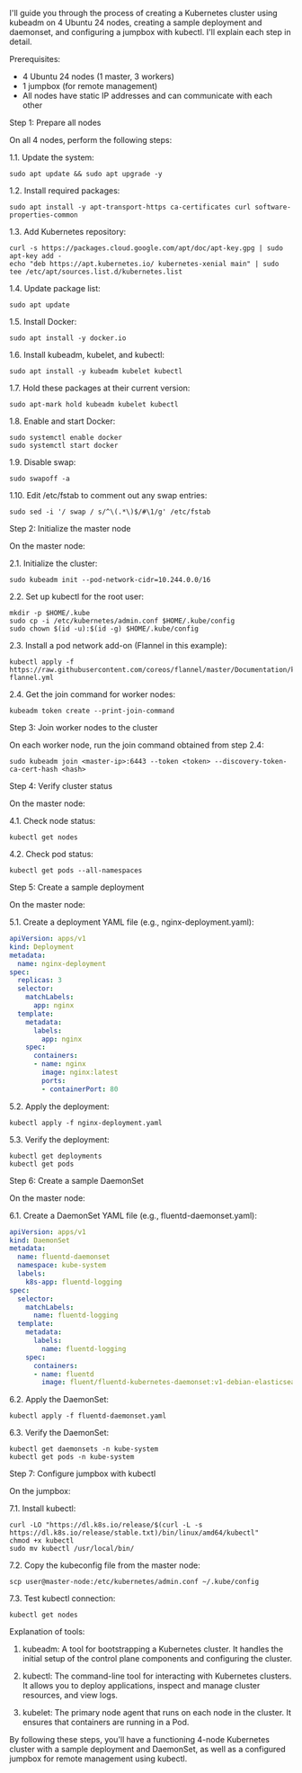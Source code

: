 I'll guide you through the process of creating a Kubernetes cluster using kubeadm on 4 Ubuntu 24 nodes, creating a sample deployment and daemonset, and configuring a jumpbox with kubectl. I'll explain each step in detail.

Prerequisites:
- 4 Ubuntu 24 nodes (1 master, 3 workers)
- 1 jumpbox (for remote management)
- All nodes have static IP addresses and can communicate with each other

Step 1: Prepare all nodes

On all 4 nodes, perform the following steps:

1.1. Update the system:
```
sudo apt update && sudo apt upgrade -y
```

1.2. Install required packages:
```
sudo apt install -y apt-transport-https ca-certificates curl software-properties-common
```

1.3. Add Kubernetes repository:
```
curl -s https://packages.cloud.google.com/apt/doc/apt-key.gpg | sudo apt-key add -
echo "deb https://apt.kubernetes.io/ kubernetes-xenial main" | sudo tee /etc/apt/sources.list.d/kubernetes.list
```

1.4. Update package list:
```
sudo apt update
```

1.5. Install Docker:
```
sudo apt install -y docker.io
```

1.6. Install kubeadm, kubelet, and kubectl:
```
sudo apt install -y kubeadm kubelet kubectl
```

1.7. Hold these packages at their current version:
```
sudo apt-mark hold kubeadm kubelet kubectl
```

1.8. Enable and start Docker:
```
sudo systemctl enable docker
sudo systemctl start docker
```

1.9. Disable swap:
```
sudo swapoff -a
```

1.10. Edit /etc/fstab to comment out any swap entries:
```
sudo sed -i '/ swap / s/^\(.*\)$/#\1/g' /etc/fstab
```

Step 2: Initialize the master node

On the master node:

2.1. Initialize the cluster:
```
sudo kubeadm init --pod-network-cidr=10.244.0.0/16
```

2.2. Set up kubectl for the root user:
```
mkdir -p $HOME/.kube
sudo cp -i /etc/kubernetes/admin.conf $HOME/.kube/config
sudo chown $(id -u):$(id -g) $HOME/.kube/config
```

2.3. Install a pod network add-on (Flannel in this example):
```
kubectl apply -f https://raw.githubusercontent.com/coreos/flannel/master/Documentation/kube-flannel.yml
```

2.4. Get the join command for worker nodes:
```
kubeadm token create --print-join-command
```

Step 3: Join worker nodes to the cluster

On each worker node, run the join command obtained from step 2.4:

```
sudo kubeadm join <master-ip>:6443 --token <token> --discovery-token-ca-cert-hash <hash>
```

Step 4: Verify cluster status

On the master node:

4.1. Check node status:
```
kubectl get nodes
```

4.2. Check pod status:
```
kubectl get pods --all-namespaces
```

Step 5: Create a sample deployment

On the master node:

5.1. Create a deployment YAML file (e.g., nginx-deployment.yaml):
```yaml
apiVersion: apps/v1
kind: Deployment
metadata:
  name: nginx-deployment
spec:
  replicas: 3
  selector:
    matchLabels:
      app: nginx
  template:
    metadata:
      labels:
        app: nginx
    spec:
      containers:
      - name: nginx
        image: nginx:latest
        ports:
        - containerPort: 80
```

5.2. Apply the deployment:
```
kubectl apply -f nginx-deployment.yaml
```

5.3. Verify the deployment:
```
kubectl get deployments
kubectl get pods
```

Step 6: Create a sample DaemonSet

On the master node:

6.1. Create a DaemonSet YAML file (e.g., fluentd-daemonset.yaml):
```yaml
apiVersion: apps/v1
kind: DaemonSet
metadata:
  name: fluentd-daemonset
  namespace: kube-system
  labels:
    k8s-app: fluentd-logging
spec:
  selector:
    matchLabels:
      name: fluentd-logging
  template:
    metadata:
      labels:
        name: fluentd-logging
    spec:
      containers:
      - name: fluentd
        image: fluent/fluentd-kubernetes-daemonset:v1-debian-elasticsearch
```

6.2. Apply the DaemonSet:
```
kubectl apply -f fluentd-daemonset.yaml
```

6.3. Verify the DaemonSet:
```
kubectl get daemonsets -n kube-system
kubectl get pods -n kube-system
```

Step 7: Configure jumpbox with kubectl

On the jumpbox:

7.1. Install kubectl:
```
curl -LO "https://dl.k8s.io/release/$(curl -L -s https://dl.k8s.io/release/stable.txt)/bin/linux/amd64/kubectl"
chmod +x kubectl
sudo mv kubectl /usr/local/bin/
```

7.2. Copy the kubeconfig file from the master node:
```
scp user@master-node:/etc/kubernetes/admin.conf ~/.kube/config
```

7.3. Test kubectl connection:
```
kubectl get nodes
```

Explanation of tools:

1. kubeadm: A tool for bootstrapping a Kubernetes cluster. It handles the initial setup of the control plane components and configuring the cluster.

2. kubectl: The command-line tool for interacting with Kubernetes clusters. It allows you to deploy applications, inspect and manage cluster resources, and view logs.

3. kubelet: The primary node agent that runs on each node in the cluster. It ensures that containers are running in a Pod.

By following these steps, you'll have a functioning 4-node Kubernetes cluster with a sample deployment and DaemonSet, as well as a configured jumpbox for remote management using kubectl.
